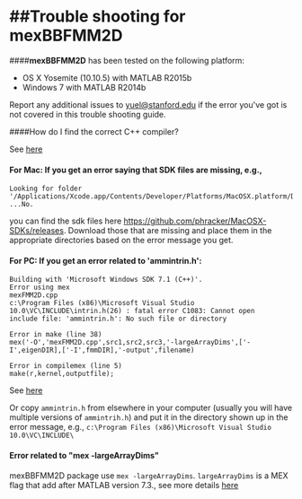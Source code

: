 ##Trouble shooting for  mexBBFMM2D
==========
####__mexBBFMM2D__ has been tested on the following platform:

- OS X Yosemite (10.10.5) with MATLAB R2015b
- Windows 7 with MATLAB R2014b

Report any additional issues to yuel@stanford.edu if the error you've got is not covered in this trouble shooting guide.

####How do I find the correct C++ compiler?

See [here](http://www.mathworks.com/support/sysreq/previous_releases.html)

#### __For Mac:__ If you get an error saying that SDK files are missing, e.g.,  

```
Looking for folder '/Applications/Xcode.app/Contents/Developer/Platforms/MacOSX.platform/Developer/SDKs/MacOSX10.9.sdk' ...No. 
```

you can find the sdk files here https://github.com/phracker/MacOSX-SDKs/releases. Download those that are missing and place them in the appropriate directories based on the error message you get. 

#### __For PC:__ If you get an error related to 'ammintrin.h':
```
Building with 'Microsoft Windows SDK 7.1 (C++)'.
Error using mex
mexFMM2D.cpp
c:\Program Files (x86)\Microsoft Visual Studio 10.0\VC\INCLUDE\intrin.h(26) : fatal error C1083: Cannot open
include file: 'ammintrin.h': No such file or directory
 
Error in make (line 38)
mex('-O','mexFMM2D.cpp',src1,src2,src3,'-largeArrayDims',['-I',eigenDIR],['-I',fmmDIR],'-output',filename)
 
Error in compilemex (line 5)
make(r,kernel,outputfile);
```
See [here](http://www.mathworks.com/matlabcentral/answers/90383-fix-problem-when-mex-cpp-file)

Or copy `ammintrin.h` from elsewhere in your computer (usually you will have multiple versions of `ammintrih.h`) and put it in the directory shown up in the error message, e.g., `c:\Program Files (x86)\Microsoft Visual Studio 10.0\VC\INCLUDE\`


#### Error related to "mex -largeArrayDims"

mexBBFMM2D package use `mex -largeArrayDims`. `largeArrayDims` is a MEX flag that add after MATLAB version 7.3., see more details [here](http://www.mathworks.com/matlabcentral/answers/99144-how-do-i-update-mex-files-to-use-the-large-array-handling-api-largearraydims)




